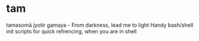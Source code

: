 # tam
tamasomā jyotir gamaya - From darkness, lead me to light
Handy bash/shell init scripts for quick refrencing, when you are in shell
